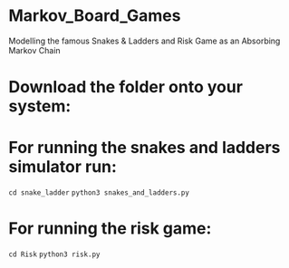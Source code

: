 # Markov_Board_Games
Modelling the famous Snakes &amp; Ladders and Risk Game as an Absorbing Markov Chain

# Download the folder onto your system:

# For running the snakes and ladders simulator run:
`cd snake_ladder`
`python3 snakes_and_ladders.py`

# For running the risk game:
`cd Risk`
`python3 risk.py`
